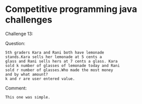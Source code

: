 # Competitive programming java challenges

Challenge 13:

Question:
	
	5th graders Kara and Rani both have lemonade
	stands.Kara sells her lemonade at 5 cents a
	glass and Rani sells hers at 7 cents a glass. Kara
	sold k number of glasses of lemonade today and Rani 
	sold r number of glasses.Who made the most money 
	and by what amount?
	k and r are user entered value.

Comment:
	
	This one was simple.